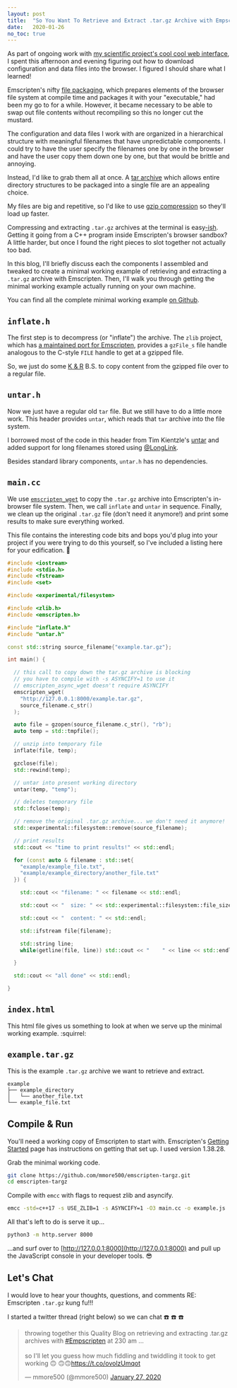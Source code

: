 ```yaml
---
layout: post
title:  "So You Want To Retrieve and Extract .tar.gz Archive with Empscripten"
date:   2020-01-26
no_toc: true
---
```


As part of ongoing work with [my scientific project's cool cool web interface](https://mmore500.github.io/dishtiny/), I spent this afternoon and evening figuring out how to download configuration and data files into the browser.
I figured I should share what I learned!

Emscripten's nifty [file packaging](https://emscripten.org/docs/porting/files/packaging_files.html), which prepares elements of the browser file system at compile time and packages it with your "executable," had been my go to for a while.
However, it became necessary to be able to swap out file contents without recompiling so this no longer cut the mustard.

The configuration and data files I work with are organized in a hierarchical structure with meaningful filenames that have unpredictable components.
I could try to have the user specify the filenames one by one in the browser and have the user copy them down one by one, but that would be brittle and annoying.

Instead, I'd like to grab them all at once.
A [tar archive](https://en.wikipedia.org/wiki/Tar_(computing)) which allows entire directory structures to be packaged into a single file are an appealing choice.

My files are big and repetitive, so I'd like to use [gzip compression](https://en.wikipedia.org/wiki/Gzip) so they'll load up faster.

Compressing and extracting `.tar.gz` archives at the terminal is easy[-ish](https://xkcd.com/1168/).
Getting it going from a C++ program inside Emscripten's browser sandbox?
A little harder, but once I found the right pieces to slot together not actually too bad.

In this blog, I'll briefly discuss each the components I assembled and tweaked to create a minimal working example of retrieving and extracting a `.tar.gz` archive with Emscripten.
Then, I'll walk you through getting the minimal working example actually running on your own machine.

You can find all the complete minimal working example [on Github](https://github.com/mmore500/emscripten-targz).

## `inflate.h`

The first step is to decompress (or "inflate") the archive.
The `zlib` project, which has [a maintained port for Emscripten](https://github.com/emscripten-ports/zlib), provides a `gzFile_s` file handle analogous to the C-style `FILE` handle to get at a gzipped file.

So, we just do some [K & R](https://stackoverflow.com/questions/10195343/copy-a-file-in-a-sane-safe-and-efficient-way) B.S. to copy content from the gzipped file over to a regular file.

## `untar.h`

Now we just have a regular old `tar` file.
But we still have to do a little more work.
This header provides `untar`, which reads that `tar` archive into the file system.

I borrowed most of the code in this header from Tim Kientzle's [untar](https://raw.githubusercontent.com/libarchive/libarchive/master/contrib/untar.c) and added support for long filenames stored using [@LongLink](https://stackoverflow.com/questions/2078778/what-exactly-is-the-gnu-tar-longlink-trick).

Besides standard library components, `untar.h` has no dependencies.

## `main.cc`

We use [`emscripten_wget`](https://emscripten.org/docs/api_reference/emscripten.h.html#c.emscripten_wget) to copy the `.tar.gz` archive into Emscripten's in-browser file system.
Then, we call `inflate` and `untar` in sequence.
Finally, we clean up the original `.tar.gz` file (don't need it anymore!) and print some results to make sure everything worked.

This file contains the interesting code bits and bops you'd plug into your project if you were trying to do this yourself, so I've included a listing here for your edification. :apple:

```cpp
#include <iostream>
#include <stdio.h>
#include <fstream>
#include <set>

#include <experimental/filesystem>

#include <zlib.h>
#include <emscripten.h>

#include "inflate.h"
#include "untar.h"

const std::string source_filename{"example.tar.gz"};

int main() {

  // this call to copy down the tar.gz archive is blocking
  // you have to compile with -s ASYNCIFY=1 to use it
  // emscripten_async_wget doesn't require ASYNCIFY
  emscripten_wget(
    "http://127.0.0.1:8000/example.tar.gz",
    source_filename.c_str()
  );

  auto file = gzopen(source_filename.c_str(), "rb");
  auto temp = std::tmpfile();

  // unzip into temporary file
  inflate(file, temp);

  gzclose(file);
  std::rewind(temp);

  // untar into present working directory
  untar(temp, "temp");

  // deletes temporary file
  std::fclose(temp);

  // remove the original .tar.gz archive... we don't need it anymore!
  std::experimental::filesystem::remove(source_filename);

  // print results
  std::cout << "time to print results!" << std::endl;

  for (const auto & filename : std::set{
    "example/example_file.txt",
    "example/example_directory/another_file.txt"
  }) {

    std::cout << "filename: " << filename << std::endl;

    std::cout << "  size: " << std::experimental::filesystem::file_size(filename) << std::endl;

    std::cout << "  content: " << std::endl;

    std::ifstream file{filename};

    std::string line;
    while(getline(file, line)) std::cout << "    " << line << std::endl;

  }

  std::cout << "all done" << std::endl;

}
```

## `index.html`

This html file gives us something to look at when we serve up the minimal working example. :squirrel:

## `example.tar.gz`

This is the example `.tar.gz` archive we want to retrieve and extract.

```
example
├── example_directory
│   └── another_file.txt
└── example_file.txt
```

## Compile & Run

You'll need a working copy of Emscripten to start with.
Emscripten's [Getting Started](https://emscripten.org/docs/getting_started/index.html) page has instructions on getting that set up.
I used version 1.38.28.

Grab the minimal working code.

```bash
git clone https://github.com/mmore500/emscripten-targz.git
cd emscripten-targz
```

Compile with `emcc` with flags to request zlib and asyncify.

```bash
emcc -std=c++17 -s USE_ZLIB=1 -s ASYNCIFY=1 -O3 main.cc -o example.js
```

All that's left to do is serve it up...

```bash
python3 -m http.server 8000
```

...and surf over to [http://127.0.0.1:8000](http://127.0.0.1:8000) and pull up the JavaScript console in your developer tools. :sunglasses:

## Let's Chat

I would love to hear your thoughts, questions, and comments RE: Emscripten `.tar.gz` kung fu!!!

I started a twitter thread (right below) so we can chat :phone: :phone: :phone:

<blockquote class="twitter-tweet"><p lang="en" dir="ltr">throwing together this Quality Blog on retrieving and extracting .tar.gz archives with <a href="https://twitter.com/hashtag/Empscripten?src=hash&amp;ref_src=twsrc%5Etfw">#Empscripten</a> at 230 am ...<br><br>so I&#39;ll let you guess how much fiddling and twiddling it took to get working 🙃 🙃🙃<a href="https://t.co/ovolzUmqot">https://t.co/ovolzUmqot</a></p>&mdash; mmore500 (@mmore500) <a href="https://twitter.com/mmore500/status/1221698974379196418?ref_src=twsrc%5Etfw">January 27, 2020</a></blockquote> <script async src="https://platform.twitter.com/widgets.js" charset="utf-8"></script>
